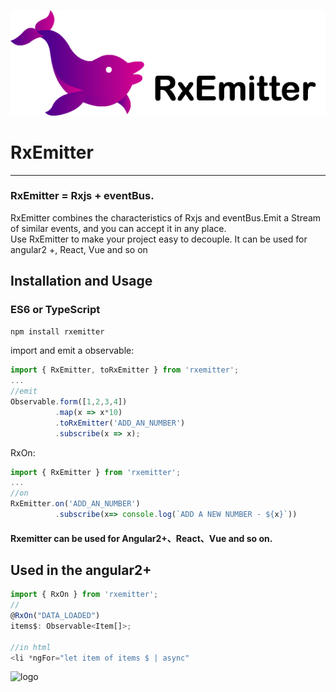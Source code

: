 ![logo](https://github.com/a-jie/RxEmitter/blob/master/logo/logo.png?raw=true)

# RxEmitter
----
### RxEmitter = Rxjs + eventBus.  
RxEmitter combines the characteristics of Rxjs and eventBus.Emit a Stream of similar events, and you can accept it in any place.  
Use RxEmitter to make your project easy to decouple.
It can be used for angular2 +, React, Vue and so on


## Installation and Usage

### ES6 or TypeScript

```sh
npm install rxemitter
```

import and emit a observable:

```js
import { RxEmitter, toRxEmitter } from 'rxemitter';
...
//emit 
Observable.form([1,2,3,4])
          .map(x => x*10)
          .toRxEmitter('ADD_AN_NUMBER')
          .subscribe(x => x);
```

RxOn:

```js
import { RxEmitter } from 'rxemitter';
...
//on
RxEmitter.on('ADD_AN_NUMBER')
		  .subscribe(x=> console.log(`ADD A NEW NUMBER - ${x}`))
```

#### Rxemitter can be used for Angular2+、React、Vue and so on.


## Used in the angular2+

```js
import { RxOn } from 'rxemitter';
//
@RxOn("DATA_LOADED")
items$: Observable<Item[]>;

//in html
<li *ngFor="let item of items $ | async"
```

![logo](https://github.com/a-jie/RxEmitter/blob/master/logo/emitter?raw=true)